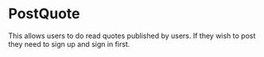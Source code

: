 # PostQuote

This allows users to do read quotes published by users. If they wish to post they need to sign up and sign in first.
